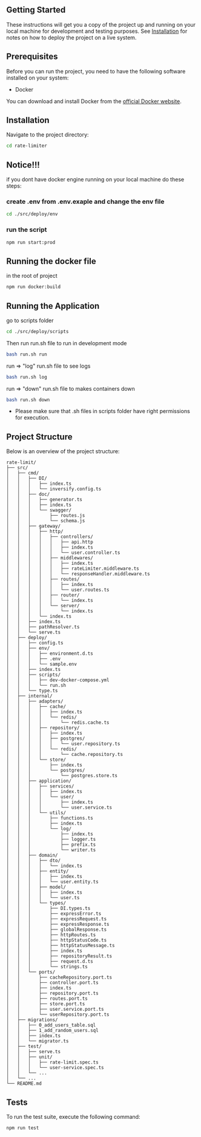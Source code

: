 ## Getting Started

These instructions will get you a copy of the project up and running on your local machine for development and testing purposes. See [Installation](#installation) for notes on how to deploy the project on a live system.

## Prerequisites

Before you can run the project, you need to have the following software installed on your system:

- Docker

You can download and install Docker from the [official Docker website](https://docker.com/).

## Installation

Navigate to the project directory:

```bash
cd rate-limiter
```

## Notice!!!
if you dont have docker engine running on your local machine do these steps:
### create .env from .env.exaple and change the env file
```bash
cd ./src/deploy/env
```
### run the script
```bash
npm run start:prod
```

## Running the docker file
in the root of project
```bash
npm run docker:build
```

## Running the Application
go to scripts folder
```bash
cd ./src/deploy/scripts
```
Then run run.sh file to run in development mode

```bash
bash run.sh run
```
run => "log" run.sh file to see logs

```bash
bash run.sh log
```
run => "down" run.sh file to makes containers down 

```bash
bash run.sh down
```
* Please make sure that .sh files in scripts folder have right permissions for execution.

## Project Structure

Below is an overview of the project structure:

```
rate-limit/
├── src/
│   ├── cmd/
│   │   ├── DI/
│   │   │   ├── index.ts
│   │   │   └── inversify.config.ts
│   │   ├── doc/
│   │   │   ├── generator.ts
│   │   │   ├── index.ts
│   │   │   └── swagger/
│   │   │       ├── routes.js
│   │   │       └── schema.js
│   │   ├── gateway/
│   │   │   ├── http/
│   │   │   │   ├── controllers/
│   │   │   │   │   ├── api.http
│   │   │   │   │   ├── index.ts
│   │   │   │   │   └── user.controller.ts
│   │   │   │   ├── middlewares/
│   │   │   │   │   ├── index.ts
│   │   │   │   │   ├── rateLimiter.middleware.ts
│   │   │   │   │   └── responseHandler.middleware.ts
│   │   │   │   ├── routes/
│   │   │   │   │   ├── index.ts
│   │   │   │   │   └── user.routes.ts
│   │   │   │   ├── router/
│   │   │   │   │   └── index.ts
│   │   │   │   └── server/
│   │   │   │       └── index.ts
│   │   │   └── index.ts
│   │   ├── index.ts
│   │   ├── pathResolver.ts
│   │   └── serve.ts
│   ├── deploy/
│   │   ├── config.ts
│   │   ├── env/
│   │   │   ├── environment.d.ts
│   │   │   ├── .env
│   │   │   └── sample.env
│   │   ├── index.ts
│   │   ├── scripts/
│   │   │   ├── dev-docker-compose.yml
│   │   │   └── run.sh
│   │   └── type.ts
│   ├── internal/
│   │   ├── adapters/
│   │   │   ├── cache/
│   │   │   │   ├── index.ts
│   │   │   │   └── redis/
│   │   │   │       └── redis.cache.ts
│   │   │   ├── repository/
│   │   │   │   ├── index.ts
│   │   │   │   ├── postgres/
│   │   │   │   │   └── user.repository.ts
│   │   │   │   └── redis/
│   │   │   │       └── cache.repository.ts
│   │   │   └── store/
│   │   │       ├── index.ts
│   │   │       └── postgres/
│   │   │           └── postgres.store.ts
│   │   ├── application/
│   │   │   ├── services/
│   │   │   │   ├── index.ts
│   │   │   │   └── user/
│   │   │   │       ├── index.ts
│   │   │   │       └── user.service.ts
│   │   │   └── utils/
│   │   │       ├── functions.ts
│   │   │       ├── index.ts
│   │   │       └── log/
│   │   │           ├── index.ts
│   │   │           ├── logger.ts
│   │   │           ├── prefix.ts
│   │   │           └── writer.ts
│   │   ├── domain/
│   │   │   ├── dto/
│   │   │   │   └── index.ts
│   │   │   ├── entity/
│   │   │   │   ├── index.ts
│   │   │   │   └── user.entity.ts
│   │   │   ├── model/
│   │   │   │   ├── index.ts
│   │   │   │   └── user.ts
│   │   │   └── types/
│   │   │       ├── DI.types.ts
│   │   │       ├── expressError.ts
│   │   │       ├── expressRequest.ts
│   │   │       ├── expressResponse.ts
│   │   │       ├── globalResponse.ts
│   │   │       ├── httpRoutes.ts
│   │   │       ├── httpStatusCode.ts
│   │   │       ├── httpStatusMessage.ts
│   │   │       ├── index.ts
│   │   │       ├── repositoryResult.ts
│   │   │       ├── request.d.ts
│   │   │       └── strings.ts
│   │   └── ports/
│   │       ├── cacheRepository.port.ts
│   │       ├── controller.port.ts
│   │       ├── index.ts
│   │       ├── repository.port.ts
│   │       ├── routes.port.ts
│   │       ├── store.port.ts
│   │       ├── user.service.port.ts
│   │       └── userRepository.port.ts
│   ├── migrations/
│   │   ├── 0_add_users_table.sql
│   │   ├── 1_add_random_users.sql
│   │   ├── index.ts
│   │   └── migrator.ts
│   ├── test/
│   │   ├── serve.ts
│   │   ├── unit/
│   │   │   ├── rate-limit.spec.ts
│   │   │   └── user-service.spec.ts
│   │   └── ...
│   └── ...
└── README.md
```

## Tests

To run the test suite, execute the following command:

```bash
npm run test
```
